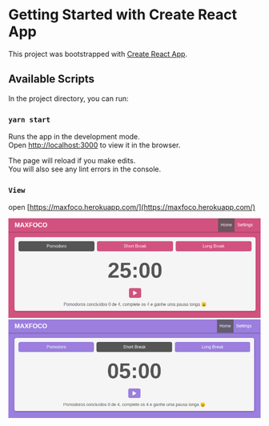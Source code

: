 # Getting Started with Create React App

This project was bootstrapped with [Create React App](https://github.com/facebook/create-react-app).

## Available Scripts

In the project directory, you can run:

### `yarn start`

Runs the app in the development mode.\
Open [http://localhost:3000](http://localhost:3000) to view it in the browser.

The page will reload if you make edits.\
You will also see any lint errors in the console.

### `View`

open [https://maxfoco.herokuapp.com/](https://maxfoco.herokuapp.com/)

![](/public/images/image-1.png)
![](/public/images/image-2.png)


